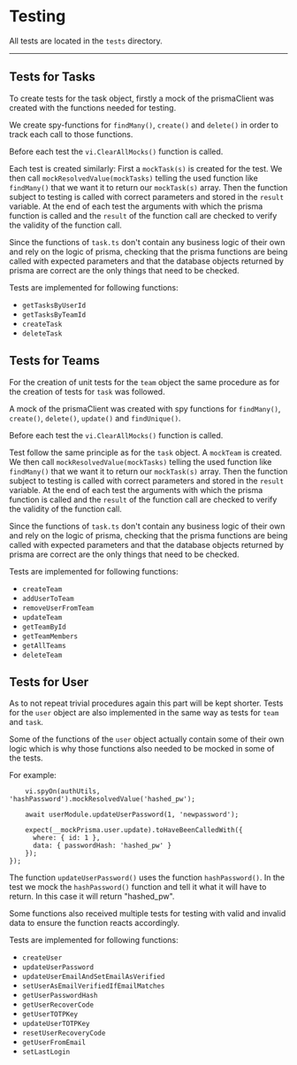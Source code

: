 # Testing

All tests are located in the `tests` directory.

---

## Tests for Tasks

To create tests for the task object, firstly a mock of the prismaClient was
created with the functions needed for testing.

We create spy-functions for `findMany()`, `create()` and `delete()` in order
to track each call to those functions.

Before each test the `vi.ClearAllMocks()` function is called.

Each test is created similarly: First a `mockTask(s)` is created for the test.
We then call `mockResolvedValue(mockTasks)` telling the used function like
`findMany()` that we want it to return our `mockTask(s)` array.
Then the function subject to testing is called with correct parameters and
stored in the `result` variable.
At the end of each test the arguments with which the prisma function is called
and the `result` of the function call are checked to verify the validity of the
function call.

Since the functions of `task.ts` don't contain any business logic of their own
and rely on the logic of prisma, checking that the prisma functions are being
called with expected parameters and that the database objects returned by
prisma are correct are the only things that need to be checked.

Tests are implemented for following functions:

- `getTasksByUserId`
- `getTasksByTeamId`
- `createTask`
- `deleteTask`

## Tests for Teams

For the creation of unit tests for the `team` object the same procedure as for
the creation of tests for `task` was followed.

A mock of the prismaClient was created with spy functions for
`findMany()`, `create()`, `delete()`, `update()` and `findUnique()`.

Before each test the `vi.ClearAllMocks()` function is called.

Test follow the same principle as for the `task` object. A `mockTeam` is created.
We then call `mockResolvedValue(mockTasks)` telling the used function like
`findMany()` that we want it to return our `mockTask(s)` array.
Then the function subject to testing is called with correct parameters and
stored in the `result` variable.
At the end of each test the arguments with which the prisma function is called
and the `result` of the function call are checked to verify the validity of the
function call.

Since the functions of `task.ts` don't contain any business logic of their own
and rely on the logic of prisma, checking that the prisma functions are being
called with expected parameters and that the database objects returned by
prisma are correct are the only things that need to be checked.

Tests are implemented for following functions:

- `createTeam`
- `addUserToTeam`
- `removeUserFromTeam`
- `updateTeam`
- `getTeamById`
- `getTeamMembers`
- `getAllTeams`
- `deleteTeam`

## Tests for User

As to not repeat trivial procedures again this part will be kept shorter.
Tests for the `user` object are also implemented in the same way as tests for
`team` and `task`.

Some of the functions of the `user` object actually contain some of their own logic
which is why those functions also needed to be mocked in some of the tests.

For example:

```it('updates the user password', async () => {
    vi.spyOn(authUtils, 'hashPassword').mockResolvedValue('hashed_pw');

    await userModule.updateUserPassword(1, 'newpassword');

    expect(__mockPrisma.user.update).toHaveBeenCalledWith({
      where: { id: 1 },
      data: { passwordHash: 'hashed_pw' }
    });
});
```

The function `updateUserPassword()` uses the function `hashPassword()`. In the test we mock the `hashPassword()` function and tell it what it will have to return. In this case it will return "hashed_pw".

Some functions also received multiple tests for testing with valid and invalid data to ensure the function reacts accordingly.

Tests are implemented for following functions:

- `createUser`
- `updateUserPassword`
- `updateUserEmailAndSetEmailAsVerified`
- `setUserAsEmailVerifiedIfEmailMatches`
- `getUserPasswordHash`
- `getUserRecoverCode`
- `getUserTOTPKey`
- `updateUserTOTPKey`
- `resetUserRecoveryCode`
- `getUserFromEmail`
- `setLastLogin`
